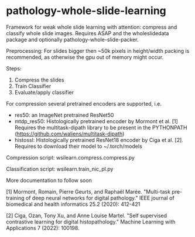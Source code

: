 # pathology-whole-slide-learning
Framework for weak whole slide learning with attention: compress and classify whole slide images.
Requires ASAP and the wholeslidedata package and optionally pathology-whole-slide-packer.

Preprocessing: For slides bigger then ~50k pixels in height/width packing is recommended,
as otherwise the gpu out of memory might occur.

Steps:
1. Compress the slides
2. Train Classifier
3. Evaluate/apply classifier

For compression several pretrained encoders are supported, i.e. 
- res50: an ImageNet pretrained ResNet50
- mtdp_res50: Histologically pretrained encoder by Mormont et al. [1] Requires the multitask-dipath
  library to be present in the PYTHONPATH (https://github.com/waliens/multitask-dipath)
- histossl: Histologically pretrained ResNet18 encoder by Ciga et al. [2]. Requires to
  download their model to ~/.torch/models

Compression script: 
wsilearn.compress.compress.py



Classification script:
wsilearn.train_nic_pl.py


More documentation to follow soon


[1] Mormont, Romain, Pierre Geurts, and Raphaël Marée. "Multi-task pre-training of deep neural networks for digital pathology." IEEE journal of biomedical and health informatics 25.2 (2020): 412-421

[2] Ciga, Ozan, Tony Xu, and Anne Louise Martel. "Self supervised contrastive learning for digital histopathology." Machine Learning with Applications 7 (2022): 100198.